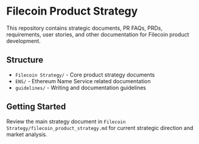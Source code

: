 # Filecoin Product Strategy

This repository contains strategic documents, PR FAQs, PRDs, requirements, user stories, and other documentation for Filecoin product development.

## Structure

- `Filecoin Strategy/` - Core product strategy documents
- `ENS/` - Ethereum Name Service related documentation  
- `guidelines/` - Writing and documentation guidelines

## Getting Started

Review the main strategy document in `Filecoin Strategy/filecoin_product_strategy.md` for current strategic direction and market analysis.
